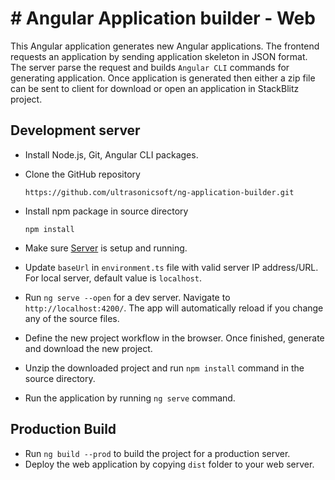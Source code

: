# # Angular Application builder - Web

This Angular application generates new Angular applications. The frontend requests an application by sending application skeleton in JSON format. The server parse the request and builds `Angular CLI` commands for generating application. Once application is generated then either a zip file can be sent to client for download or open an application in StackBlitz project.


## Development server

* Install Node.js, Git, Angular CLI packages.
* Clone the GitHub repository

    `https://github.com/ultrasonicsoft/ng-application-builder.git`

* Install npm package in source directory

    `npm install` 
* Make sure [Server](https://github.com/ultrasonicsoft/ng-application-builder.git) is setup and running.

* Update `baseUrl` in `environment.ts` file with valid server IP address/URL. For local server, default value is `localhost`.

* Run `ng serve --open` for a dev server. Navigate to `http://localhost:4200/`. The app will automatically reload if you change any of the source files.

* Define the new project workflow in the browser. Once finished,  generate and download the new project.
* Unzip the downloaded project and run `npm install` command in the source directory.
* Run the application by running `ng serve` command. 


## Production Build

* Run `ng build --prod` to build the project for a production server. 
* Deploy the web application by copying `dist` folder to your web server.
